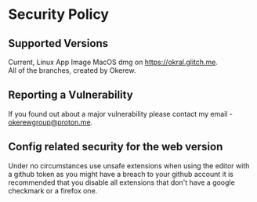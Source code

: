 # Security Policy

## Supported Versions

Current, Linux App Image MacOS dmg on https://okral.glitch.me.
<br>
All of the branches, created by Okerew.
## Reporting a Vulnerability

If you found out about a major vulnerability please contact my email - okerewgroup@proton.me.
<br>
## Config related security for the web version
Under no circumstances use unsafe extensions when using the editor with a github token as you might have a breach to your github account it is recommended that you disable all extensions
that don't have a google checkmark or a firefox one.
